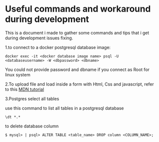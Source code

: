 # Useful commands and workaround during development

This is a document i made to gather some commands and tips that i get during development issues fixing.

1.to connect to a docker postgresql database image:
```
docker exec -it <docker database image name> psql -U <databaseusername> -W <dbpassword> <dbname>
```

You could not provide password and dbname  if you connect as Root for linux system

2.To upload file and load inside a form with Html, Css and javascript, refer to this [MDN tutorial](https://developer.mozilla.org/en-US/docs/Web/HTML/Element/input/file)

3.Postgres select all tables

use this command to list all tables in a postgresql database

```
\dt *.*
```
to delete database column

```
$ mysql> | psql> ALTER TABLE <table_name> DROP column <COLUMN_NAME>;
```


